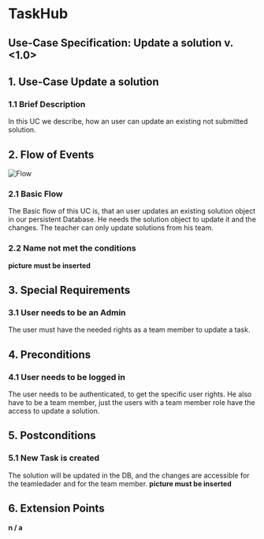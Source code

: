# TaskHub
## Use-Case Specification: Update a solution  v. <1.0>

## 1. Use-Case Update a solution

### 1.1 Brief Description
In this UC we describe, how an user can update an existing not submitted solution.

## 2. Flow of Events
![Flow](https://raw.githubusercontent.com/Unk3wn/TaskHub---Documentation/master/UC/UCD/CRUD-Solution/AD_Update.png)

### 2.1 Basic Flow
The Basic flow of this UC is, that an user updates an existing solution object in our persistent Database. He needs the solution object to update it and the changes. The teacher can only update solutions from his team.

### 2.2 Name not met the conditions
 __picture must be inserted__

## 3. Special Requirements
### 3.1 User needs to be an Admin
The user must have the needed rights as a team member to update a task.

## 4. Preconditions
### 4.1 User needs to be logged in
The user needs to be authenticated, to get the specific user rights. He also have to be a team member, just the users with a team member role have the access to update a solution.

## 5. Postconditions
### 5.1 New Task is created
The solution will be updated in the DB, and the changes are accessible for the teamledader and for the team member.
 __picture must be inserted__
  
## 6. Extension Points

**n / a**
